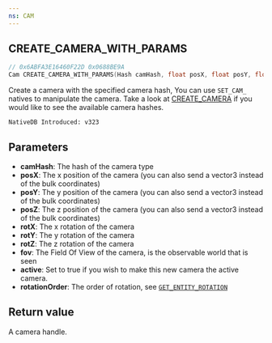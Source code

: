```yaml
---
ns: CAM
---
```

## CREATE_CAMERA_WITH_PARAMS

```c
// 0x6ABFA3E16460F22D 0x0688BE9A
Cam CREATE_CAMERA_WITH_PARAMS(Hash camHash, float posX, float posY, float posZ, float rotX, float rotY, float rotZ, float fov, BOOL active, int rotationOrder);
```

Create a camera with the specified camera hash, You can use `SET_CAM_` natives to manipulate the camera.
Take a look at [CREATE_CAMERA](#_0x5E3CF89C6BCCA67D) if you would like to see the available camera hashes.

```
NativeDB Introduced: v323
```

## Parameters
* **camHash**: The hash of the camera type
* **posX**: The x position of the camera (you can also send a vector3 instead of the bulk coordinates)
* **posY**: The y position of the camera (you can also send a vector3 instead of the bulk coordinates)
* **posZ**: The z position of the camera (you can also send a vector3 instead of the bulk coordinates)
* **rotX**: The x rotation of the camera
* **rotY**: The y rotation of the camera
* **rotZ**: The z rotation of the camera
* **fov**: The Field Of View of the camera, is the observable world that is seen
* **active**: Set to true if you wish to make this new camera the active camera.
* **rotationOrder**: The order of rotation, see [`GET_ENTITY_ROTATION`](#_0xAFBD61CC738D9EB9)


## Return value
A camera handle.
